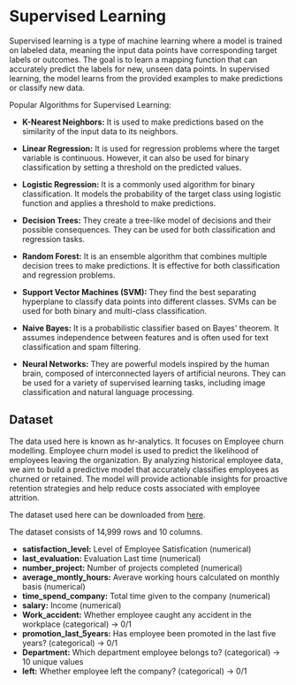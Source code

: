 # Supervised Learning

Supervised learning is a type of machine learning where a model is trained on labeled data, meaning the input data points have corresponding target labels or outcomes. The goal is to learn a mapping function that can accurately predict the labels for new, unseen data points. In supervised learning, the model learns from the provided examples to make predictions or classify new data.

Popular Algorithms for Supervised Learning:

- **K-Nearest Neighbors:** It is used to make predictions based on the similarity of the input data to its neighbors.

- **Linear Regression:** It is used for regression problems where the target variable is continuous. However, it can also be used for binary classification by setting a threshold on the predicted values.

- **Logistic Regression:** It is a commonly used algorithm for binary classification. It models the probability of the target class using logistic function and applies a threshold to make predictions.

- **Decision Trees:** They create a tree-like model of decisions and their possible consequences. They can be used for both classification and regression tasks.

- **Random Forest:** It is an ensemble algorithm that combines multiple decision trees to make predictions. It is effective for both classification and regression problems.

- **Support Vector Machines (SVM):** They find the best separating hyperplane to classify data points into different classes. SVMs can be used for both binary and multi-class classification.

- **Naive Bayes:** It is a probabilistic classifier based on Bayes' theorem. It assumes independence between features and is often used for text classification and spam filtering.

- **Neural Networks:** They are powerful models inspired by the human brain, composed of interconnected layers of artificial neurons. They can be used for a variety of supervised learning tasks, including image classification and natural language processing.

## Dataset

The data used here is known as hr-analytics. It focuses on Employee churn modelling. Employee churn model is used to predict the likelihood of employees leaving the organization. By analyzing historical employee data, we aim to build a predictive model that accurately classifies employees as churned or retained. The model will provide actionable insights for proactive retention strategies and help reduce costs associated with employee attrition.

The dataset used here can be downloaded from [here](https://www.kaggle.com/datasets/giripujar/hr-analytics).

The dataset consists of 14,999 rows and 10 columns.
- **satisfaction_level:** Level of Employee Satisfication (numerical)
- **last_evaluation:** Evaluation Last time (numerical)
- **number_project:** Number of projects completed (numerical)
- **average_montly_hours:** Averave working hours calculated on monthly basis (numerical)
- **time_spend_company:** Total time given to the company (numerical)
- **salary:** Income (numerical)
- **Work_accident:** Whether employee caught any accident in the workplace (categorical) -> 0/1
- **promotion_last_5years:** Has employee been promoted in the last five years? (categorical) -> 0/1
- **Department:** Which department employee belongs to? (categorical) -> 10 unique values
- **left:** Whether employee left the company? (categorical) -> 0/1
